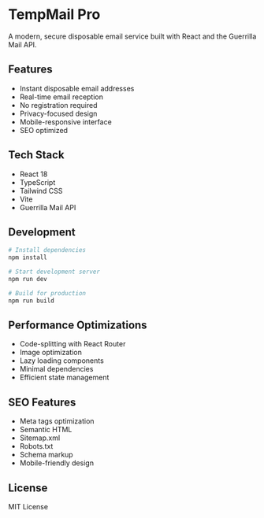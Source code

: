 # TempMail Pro

A modern, secure disposable email service built with React and the Guerrilla Mail API.

## Features

- Instant disposable email addresses
- Real-time email reception
- No registration required
- Privacy-focused design
- Mobile-responsive interface
- SEO optimized

## Tech Stack

- React 18
- TypeScript
- Tailwind CSS
- Vite
- Guerrilla Mail API

## Development

```bash
# Install dependencies
npm install

# Start development server
npm run dev

# Build for production
npm run build
```

## Performance Optimizations

- Code-splitting with React Router
- Image optimization
- Lazy loading components
- Minimal dependencies
- Efficient state management

## SEO Features

- Meta tags optimization
- Semantic HTML
- Sitemap.xml
- Robots.txt
- Schema markup
- Mobile-friendly design

## License

MIT License